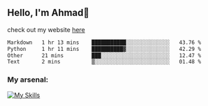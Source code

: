 
## Hello, I'm Ahmad👋

check out my website [here](https://ahmadalwi.com/)

<!--START_SECTION:waka-->

```txt
Markdown   1 hr 13 mins    ███████████░░░░░░░░░░░░░░   43.76 %
Python     1 hr 11 mins    ██████████▓░░░░░░░░░░░░░░   42.29 %
Other      21 mins         ███░░░░░░░░░░░░░░░░░░░░░░   12.47 %
Text       2 mins          ▒░░░░░░░░░░░░░░░░░░░░░░░░   01.48 %
```

<!--END_SECTION:waka-->

### My arsenal:

[![My Skills](https://skillicons.dev/icons?i=js,ts,py,go,react,nextjs,svelte,nodejs,django,tailwind,html,css,sass,firebase,mongodb,postgres,mysql,redis,git,github,docker,vscode,figma,godot)](https://skillicons.dev)

